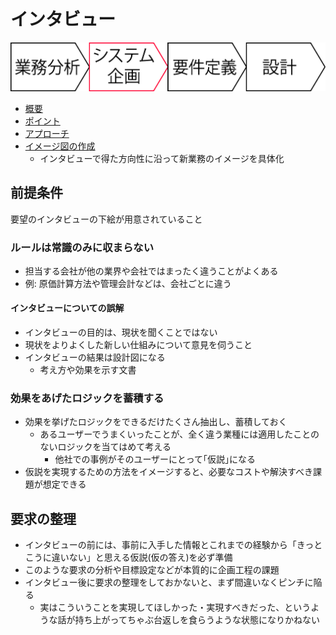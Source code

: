 # インタビュー

![sidebar_02](image/sidebar_02.png)

* [概要](00_about)
* [ポイント](01_point)
* [アプローチ](02_approach)
* [イメージ図の作成](03_draw)
    * インタビューで得た方向性に沿って新業務のイメージを具体化

## 前提条件

要望のインタビューの下絵が用意されていること

### ルールは常識のみに収まらない

* 担当する会社が他の業界や会社ではまったく違うことがよくある
* 例: 原価計算方法や管理会計などは、会社ごとに違う

#### インタビューについての誤解

* インタビューの目的は、現状を聞くことではない
* 現状をよりよくした新しい仕組みについて意見を伺うこと
* インタビューの結果は設計図になる
    * 考え方や効果を示す文書

### 効果をあげたロジックを蓄積する

* 効果を挙げたロジックをできるだけたくさん抽出し、蓄積しておく
    * あるユーザーでうまくいったことが、全く違う業種には適用したことのないロジックを当てはめて考える
        * 他社での事例がそのユーザーにとって｢仮説｣になる
* 仮説を実現するための方法をイメージすると、必要なコストや解決すべき課題が想定できる

## 要求の整理

* インタビューの前には、事前に入手した情報とこれまでの経験から「きっとこうに違いない」と思える仮説(仮の答え)を必ず準備
* このような要求の分析や目標設定などが本質的に企画工程の課題
* インタビュー後に要求の整理をしておかないと、まず間違いなくピンチに陥る
    * 実はこういうことを実現してほしかった・実現すべきだった、というような話が持ち上がってちゃぶ台返しを食らうような状態になりかねない

